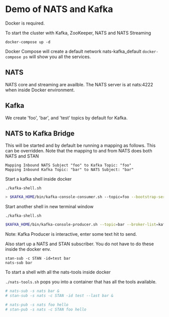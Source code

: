 # Demo of NATS and Kafka

Docker is required.

To start the cluster with Kafka, ZooKeeper, NATS and NATS Streaming

`docker-compose up -d`

Docker Compose will create a default network nats-kafka_default
`docker-compose ps` will show you all the services.

## NATS

NATS core and streaming are availble. The NATS server is at nats:4222 when inside Docker environment.

## Kafka

We create 'foo', 'bar', and 'test' topics by default for Kafka.

## NATS to Kafka Bridge

This will be started and by default be running a mapping as follows. This can be overridden.
Note that the mapping to and from NATS does both NATS and STAN

```
Mapping Inbound NATS Subject "foo" to Kafka Topic: "foo"
Mapping Inbound Kafka Topic: "bar" to NATS Subject: "bar"
```

Start a kafka shell inside docker

`./kafka-shell.sh`

```bash
> $KAFKA_HOME/bin/kafka-console-consumer.sh --topic=foo --bootstrap-server=kafka:9092
```

Start another shell in new terminal window

`./kafka-shell.sh`

```bash
$KAFKA_HOME/bin/kafka-console-producer.sh --topic=bar --broker-list=kafka:9092
```

Note: Kafka Producer is interactive, enter some text hit <return> to send.

Also start up a NATS and STAN subscriber. You do not have to do these inside the docker env.

```
stan-sub -c STAN -id=test bar
nats-sub bar
```

To start a shell with all the nats-tools inside docker

`./nats-tools.sh` pops you into a container that has all the tools available.

```bash
# nats-sub -s nats bar &
# stan-sub -s nats -c STAN -id test --last bar &

# nats-pub -s nats foo hello
# stan-pub -s nats -c STAN foo hello

```
